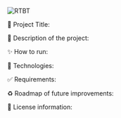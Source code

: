 
![RTBT](https://user-images.githubusercontent.com/101289219/170180847-c5b15808-a5bf-464f-9bfa-26f01111202a.jpg)

📝 Project Title:

🎯 Description of the project:

✨ How to run:

🚀 Technologies:

✅ Requirements:

♻️ Roadmap of future improvements:

🌱 License information:
